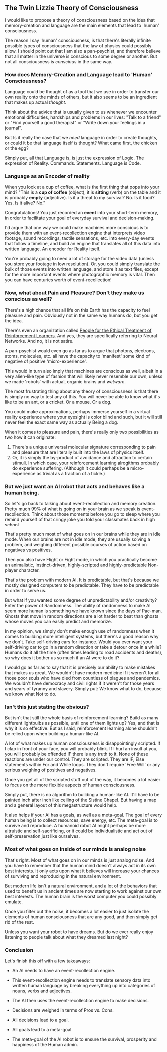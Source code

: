 ## The Twin Lizzie Theory of Consciousness

I would like to propose a theory of consciousness based on the idea that memory-creation and language are the main elements that lead to 'human' consciousness.

The reason I say 'human' consciousness, is that there's literally infinite possible types of consciousness that the law of physics could possibly allow. I should point out that I am also a pan-psychist, and therefore believe that all matter in the universe is conscious to some degree or another. But not all consciousness is *conscious* in the same way.

### How does Memory-Creation and Language lead to 'Human' Consciousness?

Language could be thought of as a tool that we use in order to transfer our own reality onto the minds of others, but it also seems to be an ingredient that makes up actual *thought*.

Think about the advice that is usually given to us whenever we encounter emotional difficulties, hardships and problems in our lives:
"Talk to a friend" or "Find yourself a good therapist" or "Write down your feelings in a journal".

But Is it really the case that we *need* language in order to create thoughts, or could it be that language itself *is* thought?
What came first, the chicken or the egg?

Simply put, all that Language is, is just the expression of Logic. The expression of Reality. Commands. Statements.
Language is Code.

### Language as an Encoder of reality

When you look at a cup of coffee, what is the first thing that pops into your mind? "This is a **cup of coffee** (object), it is **sitting** (verb) on the table and it is probably **empty** (adjective). Is it a threat to my survival? No. Is it food? Yes. Is it alive? No."

Congratulations! You just recorded an **event** into your short-term memory, in order to facilitate your goal of everyday survival and decision-making.

I'd argue that one way we could make machines more conscious is to provide them with an event-recollection engine that interprets video footage, sound recordings, tactile sensations, etc. into every-day events that follow a timeline, and build an engine that translates all of this data into written language. An encoder for Reality itself.

You're probably going to need a lot of storage for the video data (unless you store your footage in low resolution). Or, you could simply translate the bulk of those events into written language, and store it as text files, except for the more important events where photographic memory is vital. Then you can have centuries worth of event-recollection!

### Now, what about Pain and Pleasure? Don't they make us conscious as well?

There's a high chance that all life on this Earth has the capacity to feel pleasure and pain. Obviously not in the same way humans do, but you get the idea.

There's even an organization called [People for the Ethical Treatment of Reinforcement Learners](http://petrl.org/). And yes, they are specifically referring to Neural Networks. And no, it is not satire.

A pan-psychist would even go as far as to argue that photons, electrons, atoms, molecules, etc. all have the capacity to 'manifest' some kind of negative of positive 'micro-experience'.

This would in turn also imply that machines are conscious as well, albeit in a very alien-like type of fashion that will likely never resemble our own, unless we made 'robots' with actual, organic brains and *wetware*.

The most frustrating thing about any theory of consciousness is that there is simply no way to test any of this. You will never be able to know what it's like to be an ant, or a cricket. Or a mouse. Or a dog. 

You could make approximations, perhaps immerse yourself in a virtual reality experience where your eyesight is color blind and such, but it will still never feel the exact same way as actually Being a dog.

When it comes to pleasure and pain, there's really only two possibilities as two how it can originate: 
1. There's a unique universal molecular signature corresponding to pain and pleasure that are literally built into the laws of physics itself.
2. Or, it is simply the by-product of avoidance and attraction to certain stimuli. In which case, your reinforcement learning alrogithms probably do experience suffering. (Although it could perhaps be a micro-experience as trivial as a fraction of a tickle.)

### But we just want an AI robot that acts and behaves like a human being.

So let's go back to talking about event-recollection and memory creation. Pretty much 99% of what is going on in your brain as we speak is event-recollection. Think about those moments before you go to sleep where you remind yourself of that cringy joke you told your classmates back in high school.

That's pretty much most of what goes on in our brains while they are in idle mode. When our brains are not in idle mode, they are usually solving a problem, and weighing different possible courses of action based on negatives vs positives. 

Then you also have Flight or Fight mode, in which you practically become an animalistic, instinct-driven, highly-scripted and highly-predictable Non-player character.

That's the problem with modern AI. It is predictable, but that's because we mostly designed computers to be predictable. They have to be predictable in order to serve us. 

But what if you wanted some degree of unpredictability and/or creativity? Enter the power of Randomness. The ability of randomness to make AI seem more human is something we have known since the days of Pac-man. Ghosts that move in random directions are a lot harder to beat than ghosts whose moves you can easily predict and memorize. 

In my opinion, we simply don't make enough use of randomness when it comes to building more intelligent systems, but there's a good reason why we don't. Take self-driving cars for instance. Would you ever want your self-driving car to go in a random direction or take a detour once in a while? Humans do it all the time (often times leading to road accidents and deaths), so why does it bother us so much if an AI were to do it?

I would go as far as to say that it is precisely our ability to make mistakes that makes us great. We wouldn't have modern medicine if it weren't for all those poor souls who have died from countless of plagues and pandemics. We wouldn't have democracy and civil rights if it weren't for those years and years of tyranny and slavery. Simply put: We know what to do, because we know what Not to do.

### Isn't this just stating the obvious?

But isn't that still the whole basis of reinforcement learning? Build as many different lightbulbs as possible, until one of them lights up? Yes, and that is why it is so effective. But as I said, reinforcement learning alone shouldn't be relied upon when building a human-like AI.

A lot of what makes up human consciousness is disappointingly scripted. If I clap in front of your face, you will probably blink. If I hurl an insult at you, you will probably be offended IF there is any truth to it. None of these reactions are under our control. They are scripted. They are IF, Else statements within For and While loops. They don't require 'Free Will' or any serious weighing of positives and negatives.

Once you get all of the scripted stuff out of the way, it becomes a lot easier to focus on the more flexible aspects of human consciousness.

Simply put, there is no algorithm to building a human-like AI. It'll have to be painted inch after inch like ceiling of the Sistine Chapel. But having a map and a general layout of this megastructure would help.

It also helps if your AI has a goals, as well as a meta-goal. The goal of every human being is to collect resources, save energy, etc. The meta-goal is to survive and reproduce. A humanoid robot AI might perhaps be more altruistic and self-sacrificing, or it could be individualistic and act out of self-preservation just like ourselves.

### Most of what goes on inside of our minds is analog noise

That's right. Most of what goes on in our minds is just analog noise. And you have to remember that the human mind doesn't always act 
in its own best interests. It only acts upon what it believes will increase your chances of surviving and reproducing in the natural environment.

But modern life isn't a natural environment, and a lot of the behaviors that used to benefit us in ancient times are now starting
to work against our own best interests. The human brain is the worst computer you could possibly emulate.

Once you filter out the noise, it becomes a lot easier to just isolate the elements of human consciousness that are any good, and then simply get rid of the rest. 

Unless you want your robot to have dreams. But do we ever really enjoy listening to people talk about what they dreamed last night?

### Conclusion

Let's finish this off with a few takeaways:
- An AI needs to have an event-recollection engine. 
- This event-recollection engine needs to translate sensory data into written human language by breaking everything up into categories of nouns, verbs and adjectives.
- The AI then uses the event-recollection engine to make decisions.
- Decisions are weighed in terms of Pros vs. Cons.
- All decisions lead to a goal.
- All goals lead to a meta-goal.

- The meta-goal of the AI robot is to ensure the survival, prosperity and happiness of the Human admin.
